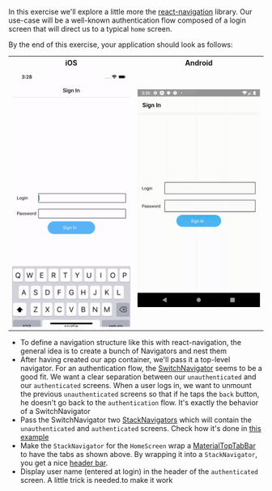 In this exercise we'll explore a little more the [react-navigation](https://reactnavigation.org/docs/en/hello-react-navigation.html) library. Our use-case will be a well-known authentication flow composed of a login screen that will direct us to a typical `home` screen.

By the end of this exercise, your application should look as follows:

<table style="width:100%;display:table">
  <tr>
    <th>iOS</th>
    <th>Android</th>
  </tr>
  <tr>
    <td><img src="ios.gif" width="300"/></td>
    <td><img src="android.gif" width="300"/></td>
  </tr>
</table>

* To define a navigation structure like this with react-navigation, the general idea is to create a bunch of Navigators and nest them
* After having created our app container, we'll pass it a top-level navigator. For an authentication flow, the [SwitchNavigator](https://reactnavigation.org/docs/en/switch-navigator.html) seems to be a good fit. We want a clear separation between our `unauthenticated` and our `authenticated` screens. When a user logs in, we want to unmount the previous `unauthenticated` screens so that if he taps the `back` button, he doesn't go back to the `authentication` flow. It's exactly the behavior of a SwitchNavigator
* Pass the SwitchNavigator two [StackNavigators](https://reactnavigation.org/docs/en/stack-navigator.html) which will contain the `unauthenticated` and `authenticated` screens. Check how it's done in [this example](https://reactnavigation.org/docs/en/auth-flow.html#set-up-our-navigators)
* Make the `StackNavigator` for the `HomeScreen` wrap a [MaterialTopTabBar](https://reactnavigation.org/docs/en/material-top-tab-navigator.html) to have the tabs as shown above. By wrapping it into a `StackNavigator`, you get a nice [header bar](https://reactnavigation.org/docs/en/headers.html).
* Display user name (entered at login) in the header of the `authenticated` screen. A little trick is needed.to make it work